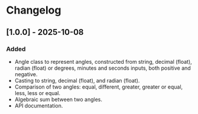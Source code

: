 # Changelog
## [1.0.0] - 2025-10-08
### Added
- Angle class to represent angles, constructed from string, decimal (float), radian (float) or degrees, minutes and seconds inputs, both positive and negative.
- Casting to string, decimal (float), and radian (float).
- Comparison of two angles: equal, different, greater, greater or equal, less, less or equal.
- Algebraic sum between two angles.
- API documentation.